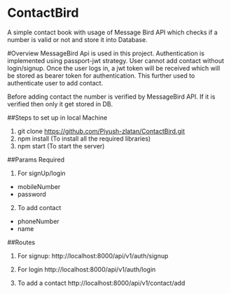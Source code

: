 # ContactBird
A simple contact book with usage of Message Bird API which checks if a number is valid or not and store it into Database.

#Overview
MessageBird Api is used in this project. Authentication is implemented using passport-jwt strategy. User cannot add contact without
login/signup. Once the user logs in, a jwt token will be received which will be stored as bearer token for authentication. This further
used to authenticate user to add contact. 

Before adding contact the number is verified by MessageBird API. If it is verified then only it get stored in DB.

##Steps to set up in local Machine

1. git clone https://github.com/Piyush-zlatan/ContactBird.git
2. npm install (To install all the required libraries)
3. npm start (To start the server)

##Params Required
1. For signUp/login
  - mobileNumber
  - password

2. To add contact
  - phoneNumber
  - name


##Routes
1. For signup:
http://localhost:8000/api/v1/auth/signup

2. For login
http://localhost:8000/api/v1/auth/login

3. To add a contact
http://localhost:8000/api/v1/contact/add
